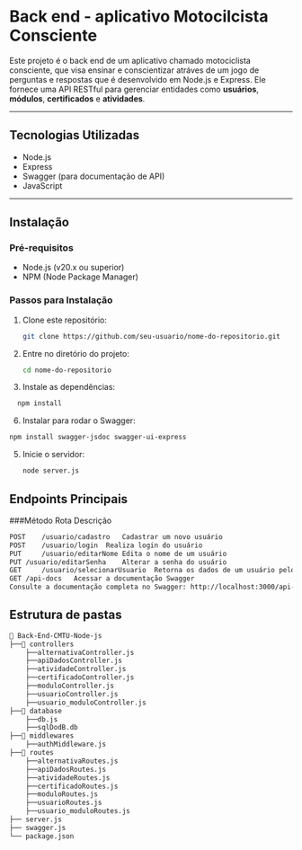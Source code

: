 # Back end - aplicativo Motocilcista Consciente

Este projeto é o back end de um aplicativo chamado motociclista consciente, que visa ensinar e conscientizar atráves de um jogo de perguntas e respostas que é desenvolvido em Node.js e Express. Ele fornece uma API RESTful para gerenciar entidades como **usuários**, **módulos**, **certificados** e **atividades**.

---

## Tecnologias Utilizadas

- Node.js
- Express
- Swagger (para documentação de API)
- JavaScript

---

## Instalação

### Pré-requisitos
- Node.js (v20.x ou superior)
- NPM (Node Package Manager)

### Passos para Instalação
1. Clone este repositório:
   ```bash
   git clone https://github.com/seu-usuario/nome-do-repositorio.git
   
2. Entre no diretório do projeto:
   ```bash
   cd nome-do-repositorio
    ```
3. Instale as dependências:
```bash
  npm install
```

6. Instalar para rodar o Swagger:
```bash
npm install swagger-jsdoc swagger-ui-express
```

5. Inicie o servidor:
   ```bash
   node server.js

## **Endpoints Principais**
###Método	Rota	Descrição
```bash
POST	/usuario/cadastro	Cadastrar um novo usuário
POST	/usuario/login	Realiza login do usuário
PUT     /usuario/editarNome Edita o nome de um usuário
PUT	/usuario/editarSenha	Alterar a senha do usuário
GET     /usuario/selecionarUsuario  Retorna os dados de um usuário pelo ID
GET	/api-docs	Acessar a documentação Swagger
Consulte a documentação completa no Swagger: http://localhost:3000/api-docs.
```

## **Estrutura de pastas**
```bash
📂 Back-End-CMTU-Node-js
├──📂 controllers
	├──alternativaController.js
	├──apiDadosController.js
	├──atividadeController.js
	├──certificadoController.js
	├──moduloController.js
	├──usuarioController.js
	├──usuario_moduloController.js    
├──📂 database
	├──db.js
	├──sqlDodB.db
├──📂 middlewares 
	├──authMiddleware.js
├──📂 routes 
	├──alternativaRoutes.js    
	├──apiDadosRoutes.js
	├──atividadeRoutes.js
	├──certificadoRoutes.js
	├──moduloRoutes.js
	├──usuarioRoutes.js
	├──usuario_moduloRoutes.js  
├── server.js          
├── swagger.js         
└── package.json       






